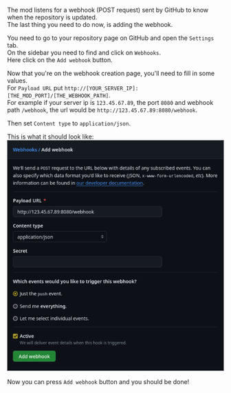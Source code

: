 The mod listens for a webhook (POST request) sent by GitHub to know when the repository is updated.  
The last thing you need to do now, is adding the webhook.

You need to go to your repository page on GitHub and open the `Settings` tab.  
On the sidebar you need to find and click on `Webhooks`.  
Here click on the `Add webhook` button.

Now that you're on the webhook creation page, you'll need to fill in some values.  
For `Payload URL` put `http://[YOUR_SERVER_IP]:[THE_MOD_PORT]/[THE_WEBHOOK_PATH]`.  
For example if your server ip is `123.45.67.89`, the port `8080` and webhook path `/webhook`, the url would be `http://123.45.67.89:8080/webhook`.

Then set `Content type` to `application/json`.

This is what it should look like:
![Image showing webhook creation page filled in](../../images/repository-webhook-creation.png)

Now you can press `Add webhook` button and you should be done!
